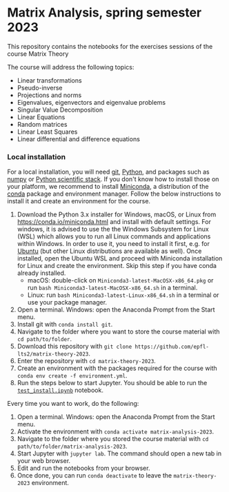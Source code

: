 # Matrix Analysis, spring semester 2023

This repository contains the notebooks for the exercises sessions of the course Matrix Theory

The course will address the following topics:
- Linear transformations
- Pseudo-inverse
- Projections and norms
- Eigenvalues, eigenvectors and eigenvalue problems
- Singular Value Decomposition
- Linear Equations
- Random matrices
- Linear Least Squares
- Linear differential and difference equations



### Local installation
For a local installation, you will need [git], [Python], and packages such as [numpy](https://numpy.org) or [Python scientific stack][scipy].
If you don't know how to install those on your platform, we recommend to install [Miniconda], a distribution of the [conda] package and environment manager.
Follow the below instructions to install it and create an environment for the course.

1. Download the Python 3.x installer for Windows, macOS, or Linux from <https://conda.io/miniconda.html> and install with default settings. For windows, it is advised to use the the Windows Subsystem for Linux (WSL) which allows you to run all Linux commands and applications within Windows. In order to use it, you need to install it first, e.g. for [Ubuntu](https://ubuntu.com/wsl) (but other Linux distributions are available as well). Once installed, open the Ubuntu WSL and proceed with Miniconda installation for Linux and create the environment.
   Skip this step if you have conda already installed.
   * macOS: double-click on `Miniconda3-latest-MacOSX-x86_64.pkg` or run `bash Miniconda3-latest-MacOSX-x86_64.sh` in a terminal.
   * Linux: run `bash Miniconda3-latest-Linux-x86_64.sh` in a terminal or use your package manager.
1. Open a terminal.
   Windows: open the Anaconda Prompt from the Start menu.
1. Install git with `conda install git`.
1. Navigate to the folder where you want to store the course material with `cd path/to/folder`.
1. Download this repository with `git clone https://github.com/epfl-lts2/matrix-theory-2023`.
1. Enter the repository with `cd matrix-theory-2023`.
1. Create an environment with the packages required for the course with `conda env create -f environment.yml`.
1. Run the steps below to start Jupyter. You should be able to run the [`test_install.ipynb`][test_install] notebook.

Every time you want to work, do the following:

1. Open a terminal. Windows: open the Anaconda Prompt from the Start menu.
1. Activate the environment with `conda activate matrix-analysis-2023`.
1. Navigate to the folder where you stored the course material with `cd path/to/folder/matrix-analysis-2023`.
1. Start Jupyter with `jupyter lab`. The command should open a new tab in your web browser.
1. Edit and run the notebooks from your browser.
1. Once done, you can run `conda deactivate` to leave the `matrix-theory-2023` environment.


[git]: https://git-scm.com
[python]: https://www.python.org
[scipy]: https://www.scipy.org
[anaconda]: https://www.anaconda.com/download
[miniconda]: https://conda.io/miniconda.html
[conda]: https://conda.io
[conda-forge]: https://conda-forge.org
[test_install]: https://nbviewer.org/github/epfl-lts2/matrix-analysis-2023/blob/master/test_install.ipynb





